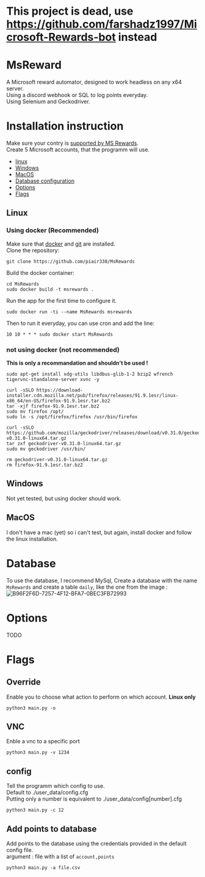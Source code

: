 # This project is dead, use https://github.com/farshadz1997/Microsoft-Rewards-bot instead

#  MsReward


A Microsoft reward automator, designed to work headless on any x64 server.  
Using a discord webhook or SQL to log points everyday.  
Using Selenium and Geckodriver.
# Installation instruction
Make sure your contry is [supported by MS Rewards](https://support.microsoft.com/en-us/topic/microsoft-rewards-regions-9795ec47-c0f4-a33e-aede-738903359d63).  
Create 5 Microsoft accounts, that the programm will use.    
- [linux](#linux)
- [Windows](#windows)
- [MacOS](#macos)
- [Database configuration](#database)
- [Options](#options)
- [Flags](#flags)   
## Linux

### Using docker (Recommended)  
Make sure that [docker](https://docs.docker.com/get-docker/) and [git](https://git-scm.com/book/en/v2/Getting-Started-Installing-Git) are installed.  
Clone the repository:
```
git clone https://github.com/piair338/MsRewards
```
Build the docker container:
```
cd MsRewards
sudo docker build -t msrewards .
```
Run the app for the first time to configure it.  
```
sudo docker run -ti --name MsRewards msrewards
```
Then to run it everyday, you can use cron and add the line: 
```
10 10 * * * sudo docker start MsRewards
```

### **not** using docker (not recommended) 
**This is only a recommandation and shouldn't be used !**
```
sudo apt-get install xdg-utils libdbus-glib-1-2 bzip2 wfrench tigervnc-standalone-server xvnc -y

curl -sSLO https://download-installer.cdn.mozilla.net/pub/firefox/releases/91.9.1esr/linux-x86_64/en-US/firefox-91.9.1esr.tar.bz2
tar -xjf firefox-91.9.1esr.tar.bz2
sudo mv firefox /opt/
sudo ln -s /opt/firefox/firefox /usr/bin/firefox

curl -sSLO https://github.com/mozilla/geckodriver/releases/download/v0.31.0/geckodriver-v0.31.0-linux64.tar.gz
tar zxf geckodriver-v0.31.0-linux64.tar.gz
sudo mv geckodriver /usr/bin/

rm geckodriver-v0.31.0-linux64.tar.gz
rm firefox-91.9.1esr.tar.bz2
```
## Windows
Not yet tested, but using docker should work.  
## MacOS
I don't have a mac (yet) so i can't test, but again, install docker and follow the linux installation.  

# Database

To use the database, I recommend MySql, Create a database with the name `MsRewards` and create a table `daily`, like the one from the image : 
![B96F2F6D-7257-4F12-BFA7-0BEC3FB72993](https://user-images.githubusercontent.com/74496300/172872979-05396b6b-b682-471a-b71b-41602d816504.jpeg)

# Options 
TODO  
# Flags
## Override
Enable you to choose what action to perform on which account. **Linux only**
```
python3 main.py -o
```
## VNC
Enble a vnc to a specific port
```
python3 main.py -v 1234
```
## config
Tell the programm which config to use.  
Default to ./user_data/config.cfg  
Putting only a number is equivalent to ./user_data/config[number].cfg 
```
python3 main.py -c 12
```
## Add points to database
Add points to the database using the credentials provided in the default config file.  
argument : file with a list of `account,points`
```
python3 main.py -a file.csv
```


